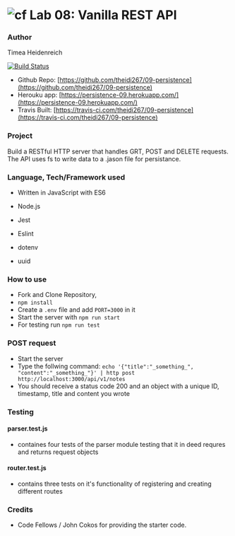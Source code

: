 ![cf](https://i.imgur.com/7v5ASc8.png) Lab 08: Vanilla REST API
======

### Author

Timea Heidenreich

[![Build Status](https://travis-ci.com/theidi267/09-persistence.svg?branch=master)](https://travis-ci.com/theidi267/09-persistence)


- Github Repo: [https://github.com/theidi267/09-persistence](https://github.com/theidi267/09-persistence)
- Herouku app: [https://persistence-09.herokuapp.com/](https://persistence-09.herokuapp.com/)
- Travis Built: [https://travis-ci.com/theidi267/09-persistence](https://travis-ci.com/theidi267/09-persistence)



### Project

Build a RESTful HTTP server that handles GRT, POST and DELETE requests. The  API uses fs to write data to a .jason file for persistance.



### Language, Tech/Framework used

* Written in JavaScript with ES6

* Node.js
* Jest
* Eslint
* dotenv
* uuid

### How to use

- Fork and Clone Repository,
- ```npm install```
- Create a ```.env``` file and add ```PORT=3000``` in it
- Start the server with ```npm run start```
- For testing run ```npm run test```

### POST request

- Start the server
- Type the follwing command: ```echo '{"title":"_something_", "content":"_something_"}' | http post http://localhost:3000/api/v1/notes```
- You should receive a status code 200 and an object with a unique ID, timestamp, title and content you wrote

### Testing

#### parser.test.js 
- containes four tests of the parser module testing that it in deed requres and returns request objects

#### router.test.js
- contains three tests on it's functionality of registering and creating different routes


### Credits

* Code Fellows / John Cokos for providing the starter code.
